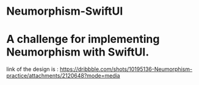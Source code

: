 # Neumorphism-SwiftUI

# A challenge for implementing Neumorphism with SwiftUI. 
link of the design is : https://dribbble.com/shots/10195136-Neumorphism-practice/attachments/2120648?mode=media
